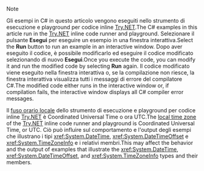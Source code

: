 
> [!NOTE]
> <span data-ttu-id="e72b6-101">Gli esempi in C# in questo articolo vengono eseguiti nello strumento di esecuzione e playground per codice inline [Try.NET](https://try.dot.net).</span><span class="sxs-lookup"><span data-stu-id="e72b6-101">The C# examples in this article run in the [Try.NET](https://try.dot.net) inline code runner and playground.</span></span> <span data-ttu-id="e72b6-102">Selezionare il pulsante **Esegui** per eseguire un esempio in una finestra interattiva.</span><span class="sxs-lookup"><span data-stu-id="e72b6-102">Select the **Run** button to run an example in an interactive window.</span></span> <span data-ttu-id="e72b6-103">Dopo aver eseguito il codice, è possibile modificarlo ed eseguire il codice modificato selezionando di nuovo **Esegui**.</span><span class="sxs-lookup"><span data-stu-id="e72b6-103">Once you execute the code, you can modify it and run the modified code by selecting **Run** again.</span></span> <span data-ttu-id="e72b6-104">Il codice modificato viene eseguito nella finestra interattiva o, se la compilazione non riesce, la finestra interattiva visualizza tutti i messaggi di errore del compilatore C#.</span><span class="sxs-lookup"><span data-stu-id="e72b6-104">The modified code either runs in the interactive window or, if compilation fails, the interactive window displays all C# compiler error messages.</span></span> 
>  
> <span data-ttu-id="e72b6-105">Il [fuso orario locale](xref:System.TimeZoneInfo.Local) dello strumento di esecuzione e playground per codice inline [Try.NET](https://try.dot.net) è Coordinated Universal Time o ora UTC.</span><span class="sxs-lookup"><span data-stu-id="e72b6-105">The [local time zone](xref:System.TimeZoneInfo.Local) of the [Try.NET](https://try.dot.net) inline code runner and playground is Coordinated Universal Time, or UTC.</span></span> <span data-ttu-id="e72b6-106">Ciò può influire sul comportamento e l'output degli esempi che illustrano i tipi <xref:System.DateTime>, <xref:System.DateTimeOffset> e <xref:System.TimeZoneInfo> e i relativi membri.</span><span class="sxs-lookup"><span data-stu-id="e72b6-106">This may affect the behavior and the output of examples that illustrate the <xref:System.DateTime>, <xref:System.DateTimeOffset>, and <xref:System.TimeZoneInfo> types and their members.</span></span>
